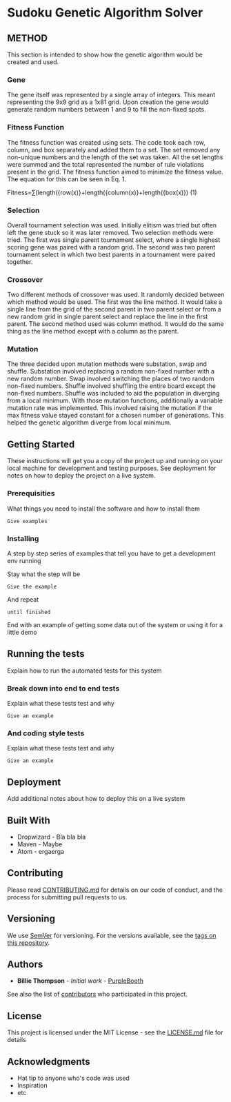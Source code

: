 # Sudoku Genetic Algorithm Solver  




## METHOD 
This section is intended to show how the genetic algorithm would be created and used.  

### Gene 
The gene itself was represented by a single array of integers. This meant representing the 9x9 grid as a 1x81 grid.  Upon creation the gene would generate random numbers between 1 and 9 to fill the non-fixed spots. 

### Fitness Function 
The fitness function was created using sets. The code took each row, column, and box separately and added them to a set. The set removed any non-unique numbers and the length of the set was taken.  All the set lengths were summed and the total represented the number of rule violations present in the grid. The fitness function aimed to minimize the fitness value. The equation for this can be seen in Eq. 1.  

Fitness=∑(length({row(x)}+length({column(x)}+length({box(x)}) (1)

### Selection
Overall tournament selection was used. Initially elitism was tried but often left the gene stuck so it was later removed. Two selection methods were tried. The first was single parent tournament select, where a single highest scoring gene was paired with a  random grid. The second was two parent tournament select in which two best parents in a tournament were paired together.  

### Crossover 
Two different methods of crossover was used. It randomly decided between which method would be used. The first was the line method. It would take a single line from the grid of the second parent in two parent select or from a new random grid in single parent select and replace the line in the first parent. The second method used was column method. It would do the same thing as the line method except with a column as the parent.  

### Mutation 
The three decided upon mutation methods were substation, swap and shuffle. Substation involved replacing a random non-fixed number with a new random number. Swap involved switching the places of two random non-fixed numbers. Shuffle involved shuffling the entire board except the non-fixed numbers. Shuffle was included to aid the population in diverging from a local minimum. With those mutation functions, additionally a variable mutation rate was implemented. This involved raising the mutation if the max fitness value stayed constant for a chosen number of generations. This helped the genetic algorithm diverge from local minimum.

## Getting Started

These instructions will get you a copy of the project up and running on your local machine for development and testing purposes. See deployment for notes on how to deploy the project on a live system.

### Prerequisities

What things you need to install the software and how to install them

```
Give examples
```

### Installing

A step by step series of examples that tell you have to get a development env running

Stay what the step will be

```
Give the example
```

And repeat

```
until finished
```

End with an example of getting some data out of the system or using it for a little demo

## Running the tests

Explain how to run the automated tests for this system

### Break down into end to end tests

Explain what these tests test and why

```
Give an example
```

### And coding style tests

Explain what these tests test and why

```
Give an example
```

## Deployment

Add additional notes about how to deploy this on a live system

## Built With

* Dropwizard - Bla bla bla
* Maven - Maybe
* Atom - ergaerga

## Contributing

Please read [CONTRIBUTING.md](CONTRIBUTING.md) for details on our code of conduct, and the process for submitting pull requests to us.

## Versioning

We use [SemVer](http://semver.org/) for versioning. For the versions available, see the [tags on this repository](https://github.com/your/project/tags). 

## Authors

* **Billie Thompson** - *Initial work* - [PurpleBooth](https://github.com/PurpleBooth)

See also the list of [contributors](https://github.com/your/project/contributors) who participated in this project.

## License

This project is licensed under the MIT License - see the [LICENSE.md](LICENSE.md) file for details

## Acknowledgments

* Hat tip to anyone who's code was used
* Inspiration
* etc